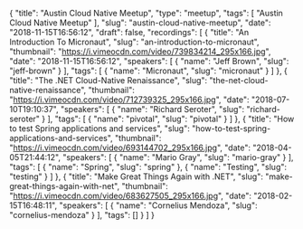 {
  "title": "Austin Cloud Native Meetup",
  "type": "meetup",
  "tags": [
    "Austin Cloud Native Meetup"
  ],
  "slug": "austin-cloud-native-meetup",
  "date": "2018-11-15T16:56:12",
  "draft": false,
  "recordings": [
    {
      "title": "An Introduction To Micronaut",
      "slug": "an-introduction-to-micronaut",
      "thumbnail": "https://i.vimeocdn.com/video/739834214_295x166.jpg",
      "date": "2018-11-15T16:56:12",
      "speakers": [
        {
          "name": "Jeff Brown",
          "slug": "jeff-brown"
        }
      ],
      "tags": [
        {
          "name": "Micronaut",
          "slug": "micronaut"
        }
      ]
    },
    {
      "title": "The .NET Cloud-Native Renaissance",
      "slug": "the-net-cloud-native-renaissance",
      "thumbnail": "https://i.vimeocdn.com/video/712739325_295x166.jpg",
      "date": "2018-07-10T19:10:37",
      "speakers": [
        {
          "name": "Richard Seroter",
          "slug": "richard-seroter"
        }
      ],
      "tags": [
        {
          "name": "pivotal",
          "slug": "pivotal"
        }
      ]
    },
    {
      "title": "How to test Spring applications and services",
      "slug": "how-to-test-spring-applications-and-services",
      "thumbnail": "https://i.vimeocdn.com/video/693144702_295x166.jpg",
      "date": "2018-04-05T21:44:12",
      "speakers": [
        {
          "name": "Mario Gray",
          "slug": "mario-gray"
        }
      ],
      "tags": [
        {
          "name": "Spring",
          "slug": "spring"
        },
        {
          "name": "Testing",
          "slug": "testing"
        }
      ]
    },
    {
      "title": "Make Great Things Again with .NET",
      "slug": "make-great-things-again-with-net",
      "thumbnail": "https://i.vimeocdn.com/video/683627505_295x166.jpg",
      "date": "2018-02-15T16:48:11",
      "speakers": [
        {
          "name": "Cornelius Mendoza",
          "slug": "cornelius-mendoza"
        }
      ],
      "tags": []
    }
  ]
}